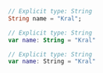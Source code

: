 <tr>
<td>
  
```dart
// Explicit type: String
String name = "Kral";
```
  
</td>
<td>

```kotlin
// Explicit type: String
var name: String = "Kral"
```

</td>
<td>
  
```swift
// Explicit type: String
var name: String = "Kral"
```
    
</td>
</tr>
